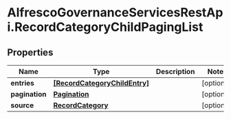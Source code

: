 # AlfrescoGovernanceServicesRestApi.RecordCategoryChildPagingList

## Properties
Name | Type | Description | Notes
------------ | ------------- | ------------- | -------------
**entries** | [**[RecordCategoryChildEntry]**](RecordCategoryChildEntry.md) |  | [optional] 
**pagination** | [**Pagination**](Pagination.md) |  | [optional] 
**source** | [**RecordCategory**](RecordCategory.md) |  | [optional] 



